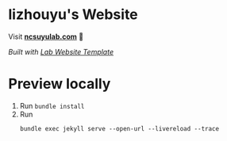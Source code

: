 
# lizhouyu's Website

Visit **[ncsuyulab.com](http://ncsuyulab.com)** 🚀

_Built with [Lab Website Template](https://greene-lab.gitbook.io/lab-website-template-docs)_

# Preview locally
1. Run `bundle install`
2. Run 
    ```
    bundle exec jekyll serve --open-url --livereload --trace
    ```